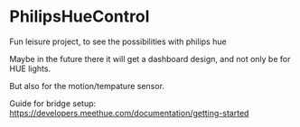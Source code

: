 # PhilipsHueControl
Fun leisure project, to see the possibilities with philips hue

Maybe in the future there it will get a dashboard design, and not only be for HUE lights.

But also for the motion/tempature sensor.

Guide for bridge setup: https://developers.meethue.com/documentation/getting-started  

